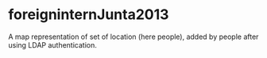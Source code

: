 foreigninternJunta2013
======================

A map representation of set of location (here people), added by people after using LDAP authentication.